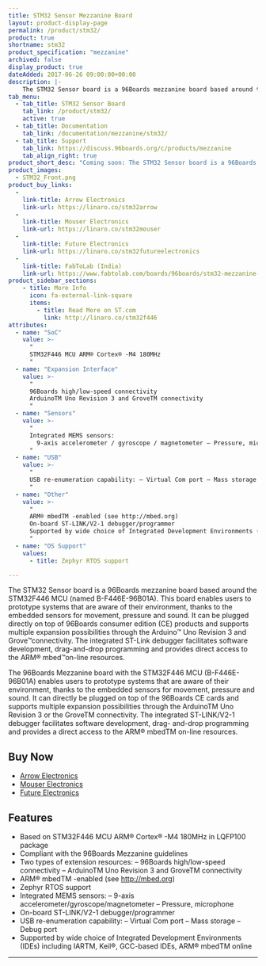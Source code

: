 ```yaml
---
title: STM32 Sensor Mezzanine Board
layout: product-display-page
permalink: /product/stm32/
product: true
shortname: stm32
product_specification: "mezzanine"
archived: false
display_product: true
dateAdded: 2017-06-26 09:00:00+00:00
description: |-
    The STM32 Sensor board is a 96Boards mezzanine board based around the STM32F446 MCU (named B-F446E-96B01A)
tab_menu:
  - tab_title: STM32 Sensor Board
    tab_link: /product/stm32/
    active: true
  - tab_title: Documentation
    tab_link: /documentation/mezzanine/stm32/
  - tab_title: Support
    tab_link: https://discuss.96boards.org/c/products/mezzanine
    tab_align_right: true
product_short_desc: "Coming soon: The STM32 Sensor board is a 96Boards mezzanine board based around the STM32F446 MCU"
product_images:
  - STM32_Front.png
product_buy_links:
  -
    link-title: Arrow Electronics
    link-url: https://linaro.co/stm32arrow
  -
    link-title: Mouser Electronics
    link-url: https://linaro.co/stm32mouser
  -
    link-title: Future Electronics
    link-url: https://linaro.co/stm32futureelectronics
  -
    link-title: FabToLab (India)
    link-url: https://www.fabtolab.com/boards/96boards/stm32-mezzanine-board
product_sidebar_sections:
    - title: More Info
      icon: fa-external-link-square
      items:
        - title: Read More on ST.com
          link: http://linaro.co/stm32f446
attributes:
  - name: "SoC"
    value: >-
      "
      STM32F446 MCU ARM® Cortex® -M4 180MHz
      "
  - name: "Expansion Interface"
    value: >-
      "
      96Boards high/low-speed connectivity
      ArduinoTM Uno Revision 3 and GroveTM connectivity
      "
  - name: "Sensors"
    value: >-
      "
      Integrated MEMS sensors:
        9-axis accelerometer / gyroscope / magnetometer – Pressure, microphone
      "
  - name: "USB"
    value: >-
      "
      USB re-enumeration capability: – Virtual Com port – Mass storage – Debug port
      "
  - name: "Other"
    value: >-
      "
      ARM® mbedTM -enabled (see http://mbed.org)
      On-board ST-LINK/V2-1 debugger/programmer
      Supported by wide choice of Integrated Development Environments (IDEs) including IARTM, Keil®, GCC-based IDEs, ARM® mbedTM online
      "
  - name: "OS Support"
    values:
      - title: Zephyr RTOS support

---
```

The STM32 Sensor board is a 96Boards mezzanine board based around the STM32F446 MCU (named B-F446E-96B01A). This board enables users to prototype systems that are aware of their environment, thanks to the embedded sensors for movement, pressure and
sound. It can be plugged directly on top of 96Boards consumer edition (CE) products and supports multiple expansion possibilities through the Arduino™ Uno Revision 3 and Grove™connectivity. The integrated ST-Link debugger facilitates software
development, drag-and-drop programming and provides direct access to the ARM® mbed™on-line resources.

The 96Boards Mezzanine board with the STM32F446 MCU (B-F446E-96B01A) enables users to prototype systems that are aware of their environment, thanks to the embedded sensors for movement, pressure and sound. It can directly be plugged on top of the
96Boards CE cards and supports multiple expansion possibilities through the ArduinoTM Uno Revision 3 or the GroveTM connectivity. The integrated ST-LINK/V2-1 debugger facilitates software development, drag- and-drop programming and provides a direct
access to the ARM® mbedTM on-line resources.

## Buy Now

- [Arrow Electronics](http://linaro.co/stm32arrow)
- [Mouser Electronics](http://linaro.co/stm32mouser)
- [Future Electronics](http://linaro.co/stm32futureelectronics)

## Features

- Based on STM32F446 MCU ARM® Cortex® -M4 180MHz in LQFP100 package
- Compliant with the 96Boards Mezzanine guidelines
- Two types of extension resources:
   – 96Boards high/low-speed connectivity
   – ArduinoTM Uno Revision 3 and GroveTM connectivity
- ARM® mbedTM -enabled (see http://mbed.org)
- Zephyr RTOS support
- Integrated MEMS sensors:
   – 9-axis accelerometer/gyroscope/magnetometer
   – Pressure, microphone
- On-board ST-LINK/V2-1 debugger/programmer
- USB re-enumeration capability:
   – Virtual Com port
   – Mass storage
   – Debug port
- Supported by wide choice of Integrated Development Environments (IDEs) including IARTM, Keil®, GCC-based IDEs, ARM® mbedTM online

***
